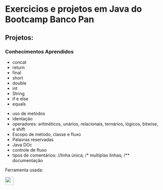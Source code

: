 <h1>Exercicios e projetos em Java do Bootcamp Banco Pan</h1>

<section>
  <h2>Projetos: </h2>
</section>

<section>
  <h3>Conhecimentos Aprendidos </h3>
  <ul>
    <li>concat</li>
    <li>return</li>
    <li>final</li>
    <li>short</li>
    <li>double</li>
    <li>int</li>
    <li>String</li>
    <li>if e else</li>
    <li>equals</li>
</section>
<section>
  <ul>
    <li>uso de metódos</li>
    <li>identação</li>
    <li>operadores: aritméticos, unários, relacionais, ternários, lógicos, bitwise, e shift</li>
    <li>Escopo de método, classe e fluxo</li>
    <li>Palavras reservadas</li>
    <li>Java DOc</li>
    <li>controle de fluxo</li>
    <li>tipos de comentários: //linha única; /* multiplas linhas; /** documentação</li>
  </ul>
</section>

<p>Ferramenta usada:</p>
<a href ="https://code.visualstudio.com/assets/images/code-stable.png"><img src="https://code.visualstudio.com/assets/images/code-stable.png" border="0" height="27px"></a>

